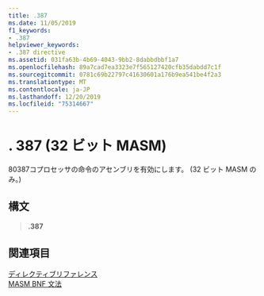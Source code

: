 ```yaml
---
title: .387
ms.date: 11/05/2019
f1_keywords:
- .387
helpviewer_keywords:
- .387 directive
ms.assetid: 031fa63b-4b69-4043-9bb2-8dabbdbbf1a7
ms.openlocfilehash: 89a7cad7ea3323e7f565127420cfb35dabdd7c1f
ms.sourcegitcommit: 0781c69b22797c41630601a176b9ea541be4f2a3
ms.translationtype: MT
ms.contentlocale: ja-JP
ms.lasthandoff: 12/20/2019
ms.locfileid: "75314667"
---
```

# <a name="387-32-bit-masm"></a>. 387 (32 ビット MASM)

80387コプロセッサの命令のアセンブリを有効にします。 (32 ビット MASM のみ。)

## <a name="syntax"></a>構文

> **.387**

## <a name="see-also"></a>関連項目

[ディレクティブリファレンス](directives-reference.md)\
[MASM BNF 文法](masm-bnf-grammar.md)
